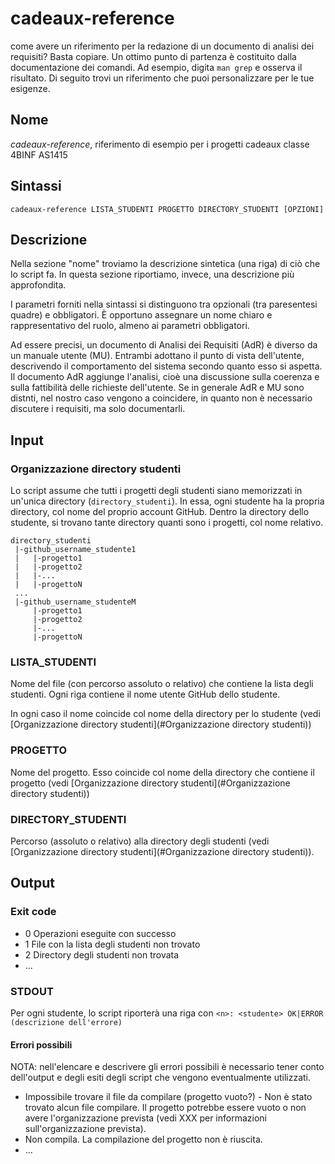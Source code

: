 # cadeaux-reference
  come avere un riferimento per la redazione di un documento di analisi dei requisiti? Basta copiare. Un ottimo punto di partenza è costituito dalla documentazione dei comandi. Ad esempio, digita `man grep` e osserva il risultato. Di seguito trovi un riferimento che puoi personalizzare per le tue esigenze.

## Nome
*cadeaux-reference*, riferimento di esempio per i progetti cadeaux classe 4BINF AS1415
  
## Sintassi
    cadeaux-reference LISTA_STUDENTI PROGETTO DIRECTORY_STUDENTI [OPZIONI]
  
## Descrizione
Nella sezione "nome" troviamo la descrizione sintetica (una riga) di ciò che lo script fa. In questa sezione
riportiamo, invece, una descrizione più approfondita.
  
I parametri forniti nella sintassi si distinguono tra opzionali (tra paresentesi quadre) e obbligatori.
È opportuno assegnare un nome chiaro e rappresentativo del ruolo, almeno ai parametri obbligatori.
  
Ad essere precisi, un documento di Analisi dei Requisiti (AdR) è diverso da un manuale utente (MU). Entrambi adottano il punto di vista dell'utente, descrivendo il comportamento del sistema secondo quanto esso si aspetta. Il documento AdR aggiunge l'analisi, cioè una discussione sulla coerenza e sulla fattibilità delle richieste dell'utente. Se in generale AdR e MU sono distnti, nel nostro caso vengono a coincidere, in quanto non è necessario discutere i requisiti,  ma solo documentarli.
  
## Input
### Organizzazione directory studenti
Lo script assume che tutti i progetti degli studenti siano memorizzati in un'unica directory (`directory_studenti`). In essa, ogni studente ha la propria directory, col nome del proprio account GitHub. Dentro la directory dello studente, si trovano tante directory quanti sono i progetti, col nome relativo.
```
directory_studenti
 |-github_username_studente1
 |   |-progetto1
 |   |-progetto2
 |   |-...
 |   |-progettoN
 ...
 |-github_username_studenteM
     |-progetto1
     |-progetto2
     |-...
     |-progettoN
```

### LISTA_STUDENTI
Nome del file (con percorso assoluto o relativo) che contiene la lista degli studenti. Ogni riga contiene il nome utente GitHub dello studente.

In ogni caso il nome coincide col nome della directory per lo studente (vedi [Organizzazione directory studenti](#Organizzazione directory studenti))

### PROGETTO
Nome del progetto. Esso coincide col nome della directory che contiene il progetto (vedi [Organizzazione directory studenti](#Organizzazione directory studenti))

### DIRECTORY_STUDENTI
Percorso (assoluto o relativo) alla directory degli studenti (vedi [Organizzazione directory studenti](#Organizzazione directory studenti)).

## Output
### Exit code
* 0 Operazioni eseguite con successo
* 1 File con la lista degli studenti non trovato
* 2 Directory degli studenti non trovata
* ...

### STDOUT
Per ogni studente, lo script riporterà una riga con
`<n>: <studente> OK|ERROR (descrizione dell'errore)`

#### Errori possibili
NOTA: nell'elencare e descrivere gli errori possibili è necessario tener conto dell'output e degli esiti degli script che vengono eventualmente utilizzati.

* Impossibile trovare il file da compilare (progetto vuoto?) - Non è stato trovato alcun file compilare. Il progetto potrebbe essere vuoto o non avere l'organizzazione prevista (vedi XXX per informazioni sull'organizzazione prevista).
* Non compila. La compilazione del progetto non è riuscita.
* ...
